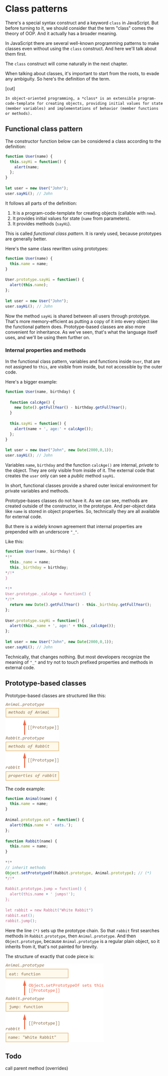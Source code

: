 
# Class patterns

There's a special syntax construct and a keyword `class` in JavaScript. But before turning to it, we should consider that the term "class" comes the theory of OOP. And it actually has a broader meaning.

In JavaScript there are several well-known programming patterns to make classes even without using the `class` construct. And here we'll talk about them first.

The `class` construct will come naturally in the next chapter.

When talking about classes, it's important to start from the roots, to evade any ambiguity. So here's the definition of the term.

[cut]

```quote author="Wikipedia"
In object-oriented programming, a *class* is an extensible program-code-template for creating objects, providing initial values for state (member variables) and implementations of behavior (member functions or methods).
```

## Functional class pattern

The constructor function below can be considered a class according to the definition:

```js run
function User(name) {
  this.sayHi = function() {
    alert(name;
  };
}

let user = new User("John");
user.sayHi(); // John
```

It follows all parts of the definition:

1. It is a program-code-template for creating objects (callable with `new`).
2. It provides initial values for state (`name` from parameters).
3. It provides methods (`sayHi`).

This is called *functional class pattern*. It is rarely used, because prototypes are generally better. 

Here's the same class rewritten using prototypes:

```js run
function User(name) {
  this.name = name;
}

User.prototype.sayHi = function() {
  alert(this.name);
};

let user = new User("John");
user.sayHi(); // John
```

Now the method `sayHi` is shared between all users through prototype. That's more memory-efficient as putting a copy of it into every object like the functional pattern does. Prototype-based classes are also more convenient for inheritance. As we've seen, that's what the language itself uses, and we'll be using them further on.

### Internal properties and methods

In the functional class pattern, variables and functions inside `User`, that are not assigned to `this`, are visible from inside, but not accessible by the outer code.

Here's a bigger example:

```js run
function User(name, birthday) {

  function calcAge() {
    new Date().getFullYear() - birthday.getFullYear();
  }

  this.sayHi = function() {
    alert(name + ', age:' + calcAge());
  };
}

let user = new User("John", new Date(2000,0,1));
user.sayHi(); // John
```

Variables `name`, `birthday` and the function `calcAge()` are internal, *private* to the object. They are only visible from inside of it. The external code that creates the `user` only can see a *public* method `sayHi`.

In short, functional classes provide a shared outer lexical environment for private variables and methods.

Prototype-bases classes do not have it. As we can see, methods are created outside of the constructor, in the prototype. And per-object data like `name` is stored in object properties. So, technically they are all available for external code.

But there is a widely known agreement that internal properties are prepended with an underscore `"_"`.

Like this:

```js run
function User(name, birthday) {
*!*
  this._name = name;
  this._birthday = birthday;
*/!*
}

*!*
User.prototype._calcAge = function() {
*/!*
  return new Date().getFullYear() - this._birthday.getFullYear();
};

User.prototype.sayHi = function() {
  alert(this._name + ', age:' + this._calcAge());
};

let user = new User("John", new Date(2000,0,1));
user.sayHi(); // John
```

Technically, that changes nothing. But most developers recognize the meaning of `"_"` and try not to touch prefixed properties and methods in external code. 

## Prototype-based classes

Prototype-based classes are structured like this:

![](class-inheritance-rabbit-animal.png)

The code example:

```js run
function Animal(name) {
  this.name = name;
}

Animal.prototype.eat = function() {
  alert(this.name + ' eats.');
};

function Rabbit(name) {
  this.name = name;
}

*!*
// inherit methods
Object.setPrototypeOf(Rabbit.prototype, Animal.prototype); // (*)
*/!*

Rabbit.prototype.jump = function() {
  alert(this.name + ' jumps!');
};

let rabbit = new Rabbit("White Rabbit")
rabbit.eat();
rabbit.jump();
```

Here the line `(*)` sets up the prototype chain. So that `rabbit` first searches methods in `Rabbit.prototype`, then `Animal.prototype`. And then `Object.prototype`, because `Animal.prototype` is a regular plain object, so it inherits from it, that's not painted for brevity.

The structure of exactly that code piece is:

![](class-inheritance-rabbit-animal-2.png)


## Todo

call parent method (overrides)


